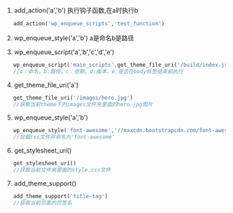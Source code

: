 
1. add_action('a','b')   执行钩子函数,在a时执行b

```php 
   add_action('wp_enqueue_scripts','test_function') 
```
2. wp_enqueue_style('a','b')   a是命名b是路径

3. wp_enqueue_script('a','b','c','d','e') 
```php  
   wp_enqueue_script('main_scripts',get_theme_file_uri('/build/index.js'),NULL,'1.0',true)
   //a：命名，b:路径，c：依赖，d:版本，e:是否在body标签结束前执行
```
4. get_theme_file_uri('a')
```php
   get_theme_file_uri('/images/hero.jpg')
   //获取当前theme下的images文件夹里面的hero.jpg图片
```
5. wp_enqueue_style('a','b')
```php
   wp_enqueue_style('font-awesome','//maxcdn.bootstrapcdn.com/font-awesome/4.7.0/css/font-awesome.min.css')
   //加载css文件并命名为'font-awesome'
```
6. get_stylesheet_uri()
```php
   get_stylesheet_uri()
   //获取当前文件夹里面的style.css文件
```
7. add_theme_support()
```php
   add_theme_support('title-tag')
   //获取当前页面的页签名
```